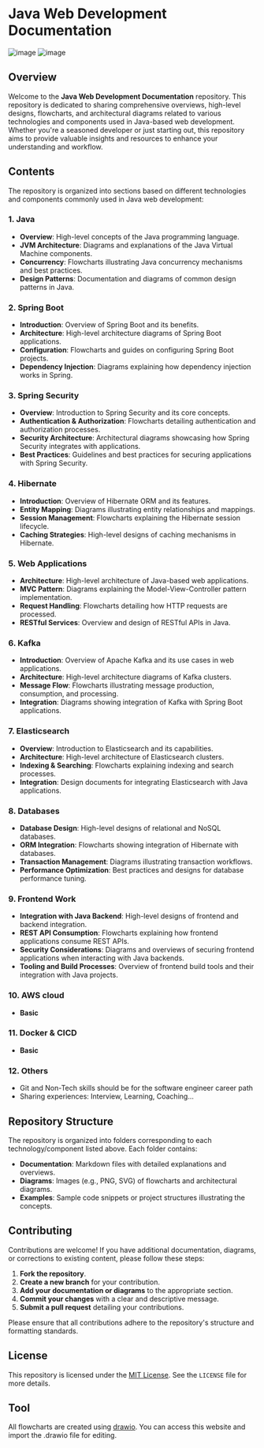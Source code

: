 # Java Web Development Documentation
![image](https://github.com/user-attachments/assets/c3b4e78f-b540-4fd9-8685-7ed50b8af44e)
![image](https://github.com/user-attachments/assets/c75ffc14-6d42-489a-8eda-fb53a774e5aa)

## Overview

Welcome to the **Java Web Development Documentation** repository. This repository is dedicated to sharing comprehensive overviews, high-level designs, flowcharts, and architectural diagrams related to various technologies and components used in Java-based web development. Whether you're a seasoned developer or just starting out, this repository aims to provide valuable insights and resources to enhance your understanding and workflow.

## Contents

The repository is organized into sections based on different technologies and components commonly used in Java web development:

### 1. Java

- **Overview**: High-level concepts of the Java programming language.
- **JVM Architecture**: Diagrams and explanations of the Java Virtual Machine components.
- **Concurrency**: Flowcharts illustrating Java concurrency mechanisms and best practices.
- **Design Patterns**: Documentation and diagrams of common design patterns in Java.

### 2. Spring Boot

- **Introduction**: Overview of Spring Boot and its benefits.
- **Architecture**: High-level architecture diagrams of Spring Boot applications.
- **Configuration**: Flowcharts and guides on configuring Spring Boot projects.
- **Dependency Injection**: Diagrams explaining how dependency injection works in Spring.

### 3. Spring Security

- **Overview**: Introduction to Spring Security and its core concepts.
- **Authentication & Authorization**: Flowcharts detailing authentication and authorization processes.
- **Security Architecture**: Architectural diagrams showcasing how Spring Security integrates with applications.
- **Best Practices**: Guidelines and best practices for securing applications with Spring Security.

### 4. Hibernate

- **Introduction**: Overview of Hibernate ORM and its features.
- **Entity Mapping**: Diagrams illustrating entity relationships and mappings.
- **Session Management**: Flowcharts explaining the Hibernate session lifecycle.
- **Caching Strategies**: High-level designs of caching mechanisms in Hibernate.

### 5. Web Applications

- **Architecture**: High-level architecture of Java-based web applications.
- **MVC Pattern**: Diagrams explaining the Model-View-Controller pattern implementation.
- **Request Handling**: Flowcharts detailing how HTTP requests are processed.
- **RESTful Services**: Overview and design of RESTful APIs in Java.

### 6. Kafka

- **Introduction**: Overview of Apache Kafka and its use cases in web applications.
- **Architecture**: High-level architecture diagrams of Kafka clusters.
- **Message Flow**: Flowcharts illustrating message production, consumption, and processing.
- **Integration**: Diagrams showing integration of Kafka with Spring Boot applications.

### 7. Elasticsearch

- **Overview**: Introduction to Elasticsearch and its capabilities.
- **Architecture**: High-level architecture of Elasticsearch clusters.
- **Indexing & Searching**: Flowcharts explaining indexing and search processes.
- **Integration**: Design documents for integrating Elasticsearch with Java applications.

### 8. Databases

- **Database Design**: High-level designs of relational and NoSQL databases.
- **ORM Integration**: Flowcharts showing integration of Hibernate with databases.
- **Transaction Management**: Diagrams illustrating transaction workflows.
- **Performance Optimization**: Best practices and designs for database performance tuning.

### 9. Frontend Work

- **Integration with Java Backend**: High-level designs of frontend and backend integration.
- **REST API Consumption**: Flowcharts explaining how frontend applications consume REST APIs.
- **Security Considerations**: Diagrams and overviews of securing frontend applications when interacting with Java backends.
- **Tooling and Build Processes**: Overview of frontend build tools and their integration with Java projects.

  
### 10. AWS cloud
- **Basic**

  
### 11. Docker & CICD
- **Basic**


### 12. Others
- Git and Non-Tech skills should be for the software engineer career path
- Sharing experiences: Interview, Learning, Coaching...

## Repository Structure

The repository is organized into folders corresponding to each technology/component listed above. Each folder contains:

- **Documentation**: Markdown files with detailed explanations and overviews.
- **Diagrams**: Images (e.g., PNG, SVG) of flowcharts and architectural diagrams.
- **Examples**: Sample code snippets or project structures illustrating the concepts.

## Contributing

Contributions are welcome! If you have additional documentation, diagrams, or corrections to existing content, please follow these steps:

1. **Fork the repository**.
2. **Create a new branch** for your contribution.
3. **Add your documentation or diagrams** to the appropriate section.
4. **Commit your changes** with a clear and descriptive message.
5. **Submit a pull request** detailing your contributions.

Please ensure that all contributions adhere to the repository's structure and formatting standards.

## License

This repository is licensed under the [MIT License](LICENSE). See the `LICENSE` file for more details.

## Tool

All flowcharts are created using [drawio]([https://www.drawio.com/]). You can access this website and import the .drawio file for editing.
